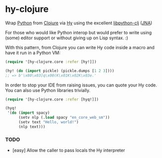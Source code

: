 # hy-clojure
Wrap [Python](https://python.org) from [Clojure](https://clojure.org) via [Hy](http://hylang.org) using the excellent [libpython-clj](https://github.com/cnuernber/libpython-clj) ([JNA](https://github.com/java-native-access/jna))

For those who would like Python interop but would prefer to write using (some) editor support or without giving up on Lisp syntax. :)

With this pattern, from Clojure you can write Hy code inside a macro and have it run in a Python VM:

```clojure
(require '[hy-clojure.core :refer [hy!]])

(hy! (do (import pickle) (pickle.dumps [1 2 3])))
;; => b'\x80\x03]q\x00(K\x01K\x02K\x03e.'
```

In order to stop your IDE from raising issues, you can quote your Hy code. You can also use Python libraries trivially.

```clojure
(require '[hy-clojure.core :refer [hyq!]])

(hyq!
 '(do (import spacy)
      (setv nlp (.load spacy "en_core_web_sm"))
      (setv text "Hello, world!")
      (nlp text)))
```

### TODO

- [easy] Allow the caller to pass locals the Hy interpreter
